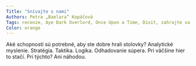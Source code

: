 ```yaml
---
Title: "Snívajte s nami"
Authors: Petra „Baelara“ Kopáčová
Tags: recenze, Aye Dark Overlord, Once Upon a Time, Dixit, zahrajte sa s nami
Color: orange
---
```

Aké schopnosti sú potrebné, aby ste dobre hrali stolovky? Analytické myslenie. Stratégia. Taktika. Logika. Odhadovanie súpera. Pri väčšine hier to stačí. Pri týchto? Ani náhodou.
